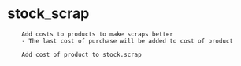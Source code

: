 # stock_scrap
        Add costs to products to make scraps better
        - The last cost of purchase will be added to cost of product
        
        Add cost of product to stock.scrap